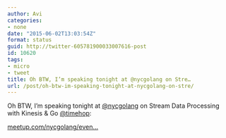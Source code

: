 ```yaml
---
author: Avi
categories:
- none
date: "2015-06-02T13:03:54Z"
format: status
guid: http://twitter-605781900033007616-post
id: 10620
tags:
- micro
- tweet
title: Oh BTW, I’m speaking tonight at @nycgolang on Stre…
url: /post/oh-btw-im-speaking-tonight-at-nycgolang-on-stre/
---
```

Oh BTW, I’m speaking tonight at [@nycgolang](http://twitter.com/nycgolang) on Stream Data Processing with Kinesis & Go [@timehop](http://twitter.com/timehop):

[meetup.com/nycgolang/even…](http://www.meetup.com/nycgolang/events/222530053/)